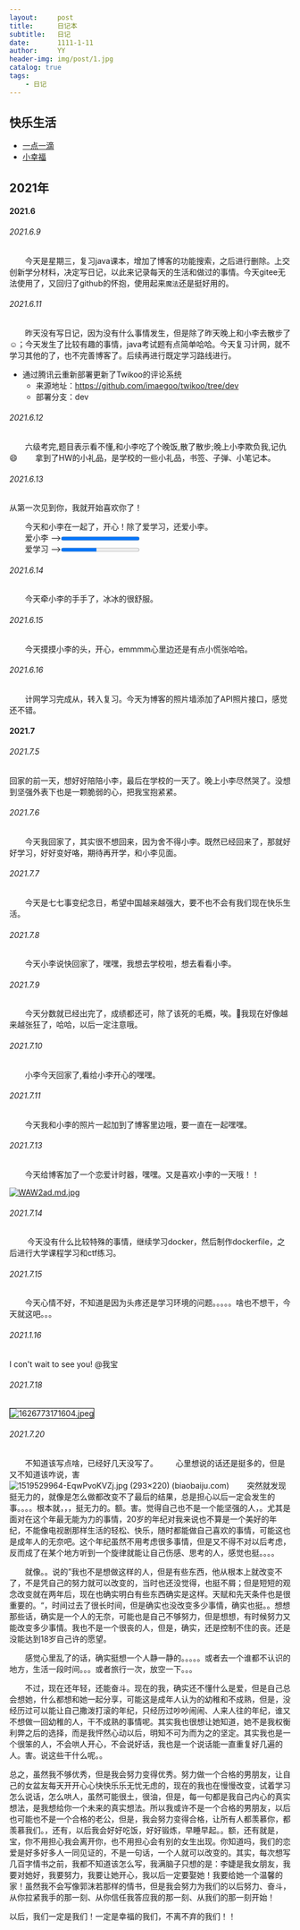 ```yaml
---
layout:     post
title:      日记本
subtitle:   日记
date:       1111-1-11
author:     YY
header-img: img/post/1.jpg
catalog: true
tags:
    - 日记
---
```

## 快乐生活
- [一点一滴](https://yangyang-linux.github.io/other/photo/3dPhoto.html)
- [小幸福](https://yangyang-linux.github.io/other/photo/cube.html)

## 2021年
#### 2021.6
###### 2021.6.9
&emsp;&emsp;今天是星期三，复习java课本，增加了博客的功能搜索，之后进行删除。上交创新学分材料，决定写日记，以此来记录每天的生活和做过的事情。今天gitee无法使用了，又回归了github的怀抱，使用起来`魔法`还是挺好用的。
###### 2021.6.11
&emsp;&emsp;昨天没有写日记，因为没有什么事情发生，但是除了昨天晚上和小李去散步了:relaxed:；今天发生了比较有趣的事情，java考试题有点简单哈哈。今天复习计网，就不学习其他的了，也不完善博客了。后续再进行既定学习路线进行。
- 通过腾讯云重新部署更新了Twikoo的评论系统
  - 来源地址：https://github.com/imaegoo/twikoo/tree/dev
  - 部署分支：dev

###### 2021.6.12
&emsp;&emsp;六级考完,题目表示看不懂,和小李吃了个晚饭,散了散步;晚上小李欺负我,记仇 :smile:
&emsp;&emsp;拿到了HW的小礼品，是学校的一些小礼品，书签、子弹、小笔记本。

###### 2021.6.13
从第一次见到你，我就开始喜欢你了！


&emsp;&emsp;今天和小李在一起了，开心！除了爱学习，还爱小李。
<br>
&emsp;&emsp;爱小李 --><progress value="100" max="100"></progress>
<br>
&emsp;&emsp;爱学习 --><progress value="45" max="100"></progress>

###### 2021.6.14
&emsp;&emsp;今天牵小李的手手了，冰冰的很舒服。
###### 2021.6.15
&emsp;&emsp;今天摸摸小李的头，开心，emmmm心里边还是有点小慌张哈哈。
###### 2021.6.16

&emsp;&emsp;计网学习完成从，转入复习。今天为博客的照片墙添加了API照片接口，感觉还不错。
#### 2021.7
###### 2021.7.5
回家的前一天，想好好陪陪小李，最后在学校的一天了。晚上小李尽然哭了。没想到坚强外表下也是一颗脆弱的心，把我宝抱紧紧。
###### 2021.7.6
&emsp;&emsp;今天我回家了，其实很不想回来，因为舍不得小李。既然已经回来了，那就好好学习，好好变好咯，期待再开学，和小李见面。
###### 2021.7.7
&emsp;&emsp;今天是七七事变纪念日，希望中国越来越强大，要不也不会有我们现在快乐生活。
###### 2021.7.8
&emsp;&emsp;今天小李说快回家了，嘿嘿，我想去学校啦，想去看看小李。
###### 2021.7.9
&emsp;&emsp;今天分数就已经出完了，成绩都还可，除了该死的毛概，唉。🤦‍我现在好像越来越张狂了，哈哈，以后一定注意哦。
###### 2021.7.10
&emsp;&emsp;小李今天回家了,看给小李开心的嘿嘿。

###### 2021.7.11

&emsp;&emsp;今天我和小李的照片一起加到了博客里边哦，要一直在一起嘿嘿。

###### 2021.7.13

&emsp;&emsp;今天给博客加了一个恋爱计时器，嘿嘿。又是喜欢小李的一天哦！！

[![WAW2ad.md.jpg](https://z3.ax1x.com/2021/07/13/WAW2ad.md.jpg)](https://imgtu.com/i/WAW2ad)

###### 2021.7.14

&emsp;&emsp; 今天没有什么比较特殊的事情，继续学习docker，然后制作dockerfile，之后进行大学课程学习和ctf练习。

###### 2021.7.15

&emsp;&emsp;今天心情不好，不知道是因为头疼还是学习环境的问题。。。。。啥也不想干，今天就这吧。。。

###### 2021.1.16

I con't wait to see you!	@我宝

###### 2021.7.18

<img src="https://s3.jpg.cm/2021/07/20/IlEBdX.jpg" alt="1626773171604.jpeg" border="1">

###### 2021.7.20

&emsp;&emsp;不知道该写点啥，已经好几天没写了。
&emsp;&emsp;心里想说的话还是挺多的，但是又不知道该咋说，害![1519529964-EqwPvoKVZj.jpg (293×220) (biaobaiju.com)](http://image.biaobaiju.com/uploads/20180225/11/1519529964-EqwPvoKVZj.jpg)
&emsp;&emsp;突然就发现挺无力的，就像是怎么做都改变不了最后的结果，总是担心以后一定会发生的事。。。。根本就，，，挺无力的。额。害。觉得自己也不是一个能坚强的人，。尤其是面对在这个年最无能为力的事情，20岁的年纪对我来说也不算是一个美好的年纪，不能像电视剧那样生活的轻松、快乐，随时都能做自己喜欢的事情，可能这也是成年人的无奈吧。这个年纪虽然不用考虑很多事情，但是又不得不对以后考虑，反而成了在某个地方听到一个旋律就能让自己伤感、思考的人，感觉也挺。。。。

&emsp;&emsp;就像。。说的”我也不是想做这样的人，但是有些东西，他从根本上就改变不了，不是凭自己的努力就可以改变的，当时也还没觉得，也挺不屑；但是短短的观念改变就在两年后，现在也确实明白有些东西确实是这样。天赋和先天条件也是很重要的。“，时间过去了很长时间，但是确实也没改变多少事情，确实也挺。。想想那些话，确实是一个人的无奈，可能也是自己不够努力，但是想想，有时候努力又能改变多少事情。我也不是一个很丧的人，但是，确实，还是控制不住的丧。还是没能达到18岁自己许的愿望。

&emsp;&emsp;感觉心里乱了的话，确实挺想一个人静一静的。。。。。或者去一个谁都不认识的地方，生活一段时间。。。或者旅行一次，放空一下。。。

&emsp;&emsp;不过，现在还年轻，还能奋斗。现在的我，确实还不懂什么是爱，但是自己总会想她，什么都想和她一起分享，可能这是成年人认为的幼稚和不成熟，但是，没经历过可以能让自己撒泼打滚的年纪，只经历过吵吵闹闹、人来人往的年纪，谁又不想做一回幼稚的人，干不成熟的事情呢。其实我也很想让她知道，她不是我权衡利弊之后的选择，而是我怦然心动以后，明知不可为而为之的坚定。其实我也是一个很笨的人，不会哄人开心，不会说好话，我也是一个说话能一直重复好几遍的人。害。说这些干什么呢。。



总之，虽然我不够优秀，但是我会努力变得优秀。努力做一个合格的男朋友，让自己的女盆友每天开开心心快快乐乐无忧无虑的，现在的我也在慢慢改变，试着学习怎么说话，怎么哄人，虽然可能很土，很油，但是，每一句都是我自己内心的真实想法，是我想给你一个未来的真实想法。所以我或许不是一个合格的男朋友，以后也可能也不是一个合格的老公，但是，我会努力变得合格，让所有人都羡慕你，都羡慕我们。，还有，以后我会好好吃饭，好好锻炼，早睡早起。。额，还有就是，宝，你不用担心我会离开你，也不用担心会有别的女生出现。你知道吗，我们的恋爱是好多好多人一同见证的，不是一句话，一个人就可以改变的。其实，每次想写几百字情书之前，我都不知道该怎么写，我满脑子只想的是：李婕是我女朋友，我要对她好，我要努力，我要让她开心，我以后一定要娶她！我要给她一个温馨的家！虽然我不会写像郭沫若那样的情书，但是我会努力为我们的以后努力、奋斗，从你拉紧我手的那一刻、从你信任我答应我的那一刻、从我们的那一刻开始！



以后，我们一定是我们！一定是幸福的我们，不离不弃的我们！！
